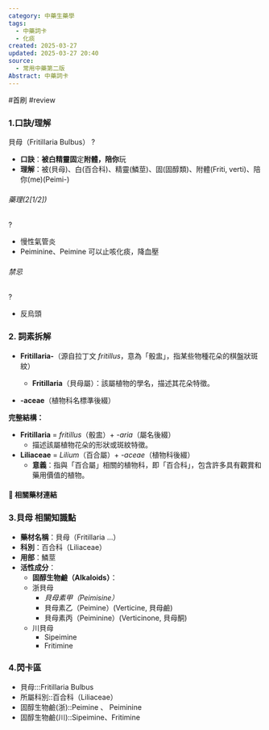 ```yaml
---
category: 中藥生藥學
tags:
  - 中藥詞卡
  - 化痰
created: 2025-03-27
updated: 2025-03-27 20:40
source:
  - 常用中藥第二版
Abstract: 中藥詞卡
---
```

#首刷 #review
### 1.口訣/理解
貝母（Fritillaria Bulbus）
?
- **口訣**：**被白精靈固**定**附體，陪你**玩
- **理解**：被(貝母)、白(百合科)、精靈(鱗莖)、固(固醇類)、附體(Friti, verti)、陪你(me)(Peimi-)
> 
	

###### 藥理(2[1/2])
?
- 慢性氣管炎
- Peiminine、Peimine 可以止咳化痰，降血壓

###### 禁忌
?
- 反烏頭



### 2. 詞素拆解

- **Fritillaria-**（源自拉丁文 *fritillus*，意為「骰盅」，指某些物種花朵的棋盤狀斑紋）
  - **Fritillaria**（貝母屬）：該屬植物的學名，描述其花朵特徵。

- **-aceae**（植物科名標準後綴）

**完整結構：**

- **Fritillaria** = *fritillus*（骰盅）+ *-aria*（屬名後綴）
  - 描述該屬植物花朵的形狀或斑紋特徵。
- **Liliaceae** = *Lilium*（百合屬）+ *-aceae*（植物科後綴）
  - **意義**：指與「百合屬」相關的植物科，即「百合科」，包含許多具有觀賞和藥用價值的植物。 



#### 📌 相關藥材連結






### 3.貝母 相關知識點

- **藥材名稱**：貝母（Fritillaria ...）
- **科別**：百合科（Liliaceae）
- **用部**：鱗莖
- **活性成分**：
  - **固醇生物鹼（Alkaloids）**：
  - 浙貝母
    - *貝母素甲（Peimisine）*
    - 貝母素乙（Peimine）(Verticine, 貝母鹼)
    - 貝母素丙（Peiminine）(Verticinone, 貝母酮)
  - 川貝母
    - Sipeimine
    - Fritimine



### 4.閃卡區

- 貝母:::Fritillaria Bulbus
- 所屬科別::百合科（Liliaceae）
- 固醇生物鹼(浙)::Peimine 、 Peiminine
- 固醇生物鹼(川)::Sipeimine、Fritimine

